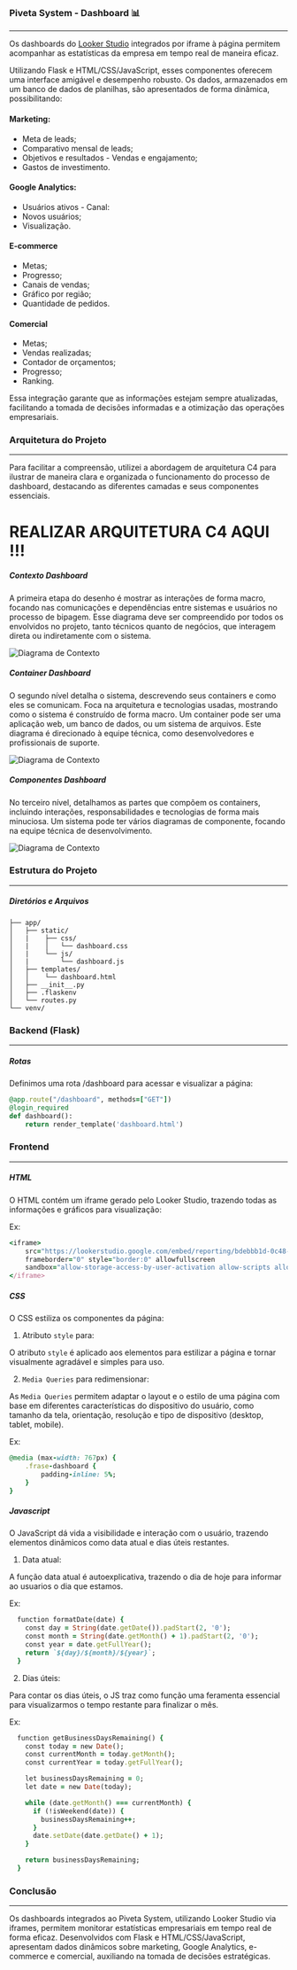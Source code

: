 ### Piveta System - Dashboard 📊
  
---
  
Os dashboards do [Looker Studio](https://lookerstudio.google.com/) integrados por iframe à página permitem acompanhar as estatísticas da empresa em tempo real de maneira eficaz. 

Utilizando Flask e HTML/CSS/JavaScript, esses componentes oferecem uma interface amigável e desempenho robusto. Os dados, armazenados em um banco de dados de planilhas, são apresentados de forma dinâmica, possibilitando:

#### Marketing:

* Meta de leads;
* Comparativo mensal de leads;
* Objetivos e resultados - Vendas e engajamento;
* Gastos de investimento.

#### Google Analytics:

* Usuários ativos - Canal:
* Novos usuários;
* Visualização.

#### E-commerce

* Metas;
* Progresso;
* Canais de vendas;
* Gráfico por região;
* Quantidade de pedidos.

#### Comercial

* Metas;
* Vendas realizadas;
* Contador de orçamentos;
* Progresso;
* Ranking.

Essa integração garante que as informações estejam sempre atualizadas, facilitando a tomada de decisões informadas e a otimização das operações empresariais.
  
### Arquitetura do Projeto
  
---

Para facilitar a compreensão, utilizei a abordagem de arquitetura C4 para ilustrar de maneira clara e organizada o funcionamento do processo de dashboard, destacando as diferentes camadas e seus componentes essenciais.

# REALIZAR ARQUITETURA C4 AQUI !!!

##### Contexto Dashboard

A primeira etapa do desenho é mostrar as interações de forma macro, focando nas comunicações e dependências entre sistemas e usuários no processo de bipagem. Esse diagrama deve ser compreendido por todos os envolvidos no projeto, tanto técnicos quanto de negócios, que interagem direta ou indiretamente com o sistema.

![Diagrama de Contexto](./arquitetura/bipagem/C4-contexto-bipagem.jpg)

##### Container Dashboard

O segundo nível detalha o sistema, descrevendo seus containers e como eles se comunicam. Foca na arquitetura e tecnologias usadas, mostrando como o sistema é construído de forma macro. Um container pode ser uma aplicação web, um banco de dados, ou um sistema de arquivos. Este diagrama é direcionado à equipe técnica, como desenvolvedores e profissionais de suporte.

![Diagrama de Contexto](./arquitetura/bipagem/C4-container-bipagem.jpg)

##### Componentes Dashboard

No terceiro nível, detalhamos as partes que compõem os containers, incluindo interações, responsabilidades e tecnologias de forma mais minuciosa. Um sistema pode ter vários diagramas de componente, focando na equipe técnica de desenvolvimento.

![Diagrama de Contexto](./arquitetura/bipagem/C4-componentes-bipagem.jpg)
  
### Estrutura do Projeto
  
---
  
##### Diretórios e Arquivos
  
  
```RP/
├── app/
│   ├── static/
│   |    ├── css/
│   |    │   └── dashboard.css
│   |    └── js/
│   |        └── dashboard.js
│   ├── templates/
│   │    └── dashboard.html
│   ├── __init__.py
│   ├── .flaskenv
│   └── routes.py
└── venv/
```	
  
### Backend (Flask)
  
---
  
##### Rotas
Definimos uma rota /dashboard para acessar e visualizar a página:
  
``` Ruby
@app.route("/dashboard", methods=["GET"])
@login_required
def dashboard():
    return render_template('dashboard.html')
```
  
### Frontend
  
---
  
##### HTML
O HTML contém um iframe gerado pelo Looker Studio, trazendo todas as informações e gráficos para visualização:
  
Ex:
  
``` Ruby
<iframe>
    src="https://lookerstudio.google.com/embed/reporting/bdebbb1d-0c48-45a0-8113-a82b1de8d6a9/page/p_o0jl1ltajd"
    frameborder="0" style="border:0" allowfullscreen
    sandbox="allow-storage-access-by-user-activation allow-scripts allow-same-origin allow-popups allow-popups-to-escape-sandbox">
</iframe>
```

##### CSS
  
O CSS estiliza os componentes da página:
  
1. Atributo ``style`` para:
  
O atributo ``style`` é aplicado aos elementos para estilizar a página e tornar visualmente agradável e simples para uso.
    
2. ``Media Queries`` para redimensionar:
  
As ``Media Queries`` permitem adaptar o layout e o estilo de uma página com base em diferentes características do dispositivo do usuário, como tamanho da tela, orientação, resolução e tipo de dispositivo (desktop, tablet, mobile).
  
Ex:
  
``` Ruby
@media (max-width: 767px) {
    .frase-dashboard {
        padding-inline: 5%;
    }
}
```

##### Javascript
  
O JavaScript dá vida a visibilidade e interação com o usuário, trazendo elementos dinâmicos como data atual e dias úteis restantes.
  
1. Data atual:
  
A função data atual é autoexplicativa, trazendo o dia de hoje para informar ao usuarios o dia que estamos.
  
Ex:
  
``` Ruby
  function formatDate(date) {
    const day = String(date.getDate()).padStart(2, '0');
    const month = String(date.getMonth() + 1).padStart(2, '0');
    const year = date.getFullYear();
    return `${day}/${month}/${year}`;
  }
```
  
2. Dias úteis:
  
Para contar os dias úteis, o JS traz como função uma feramenta essencial para visualizarmos o tempo restante para finalizar o mês.
  
Ex:
  
``` Ruby
  function getBusinessDaysRemaining() {
    const today = new Date();
    const currentMonth = today.getMonth();
    const currentYear = today.getFullYear();

    let businessDaysRemaining = 0;
    let date = new Date(today);

    while (date.getMonth() === currentMonth) {
      if (!isWeekend(date)) {
        businessDaysRemaining++;
      }
      date.setDate(date.getDate() + 1);
    }

    return businessDaysRemaining;
  }
```
  
### Conclusão
  
---

Os dashboards integrados ao Piveta System, utilizando Looker Studio via iframes, permitem monitorar estatísticas empresariais em tempo real de forma eficaz. Desenvolvidos com Flask e HTML/CSS/JavaScript, apresentam dados dinâmicos sobre marketing, Google Analytics, e-commerce e comercial, auxiliando na tomada de decisões estratégicas.